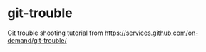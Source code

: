 # git-trouble
Git trouble shooting tutorial from https://services.github.com/on-demand/git-trouble/
